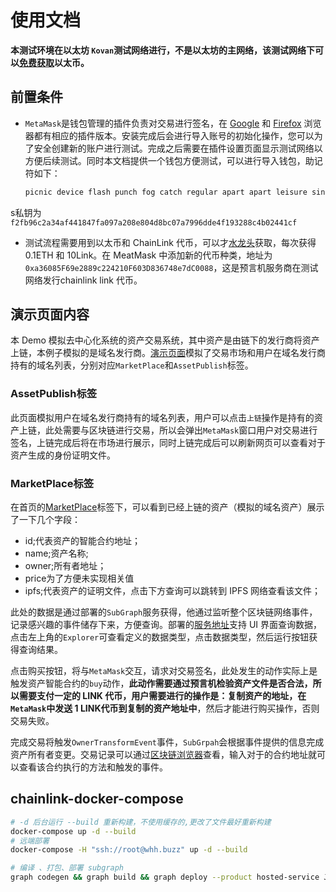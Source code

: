 # 使用文档

**本测试环境在以太坊 `Kovan`测试网络进行，不是以太坊的主网络，该测试网络下可以[免费获取](https://faucets.chain.link/kovan)以太币。**

## 前置条件

- `MetaMask`是钱包管理的插件负责对交易进行签名，在 [Google](https://chrome.google.com/webstore/detail/metamask/nkbihfbeogaeaoehlefnkodbefgpgknn?utm_source=chrome-ntp-icon) 和 [Firefox](https://addons.mozilla.org/en-US/firefox/addon/ether-metamask/) 浏览器都有相应的插件版本。安装完成后会进行导入账号的初始化操作，您可以为了安全创建新的账户进行测试。完成之后需要在插件设置页面显示测试网络以方便后续测试。同时本文档提供一个钱包方便测试，可以进行导入钱包，助记符如下：

  ```txt
  picnic device flash punch fog catch regular apart apart leisure sing humble
  ```
s私钥为`f2fb96c2a34af441847fa097a208e804d8bc07a7996dde4f193288c4b02441cf`

- 测试流程需要用到以太币和 ChainLink 代币，可以才[水龙头](https://faucets.chain.link/kovan)获取，每次获得0.1ETH 和 10Link。在 MeatMask 中添加新的代币种类，地址为`0xa36085F69e2889c224210F603D836748e7dC0088`，这是预言机服务商在测试网络发行chainlink link 代币。

## 演示页面内容

本 Demo 模拟去中心化系统的资产交易系统，其中资产是由链下的发行商将资产上链，本例子模拟的是域名发行商。[演示页面](https://whh.buzz)模拟了交易市场和用户在域名发行商持有的域名列表，分别对应`MarketPlace`和`AssetPublish`标签。

### AssetPublish标签

此页面模拟用户在域名发行商持有的域名列表，用户可以点击`上链`操作是持有的资产上链，此处需要与区块链进行交易，所以会弹出`MetaMask`窗口用户对交易进行签名，上链完成后将在市场进行展示，同时上链完成后可以刷新网页可以查看对于资产生成的身份证明文件。

### MarketPlace标签

在首页的[MarketPlace](https://whh.buzz/#/marketplace)标签下，可以看到已经上链的资产（模拟的域名资产）展示了一下几个字段：

- id;代表资产的智能合约地址；
- name;资产名称;
- owner;所有者地址；
- price为了方便未实现相关值
- ipfs;代表资产的证明文件，点击下方查询可以跳转到 IPFS 网络查看该文件；

此处的数据是通过部署的`SubGraph`服务获得，他通过监听整个区块链网络事件，记录感兴趣的事件储存下来，方便查询。部署的[服务地址](https://api.thegraph.com/subgraphs/name/jntmkk/dam3)支持 UI 界面查询数据，点击左上角的`Explorer`可查看定义的数据类型，点击数据类型，然后运行按钮获得查询结果。

点击购买按钮，将与`MetaMask`交互，请求对交易签名，此处发生的动作实际上是触发资产智能合约的`buy`动作，**此动作需要通过预言机检验资产文件是否合法，所以需要支付一定的 LINK 代币，用户需要进行的操作是：复制资产的地址，在`MetaMask`中发送 1 LINK代币到复制的资产地址中**，然后才能进行购买操作，否则交易失败。

完成交易将触发`OwnerTransformEvent`事件，`SubGrpah`会根据事件提供的信息完成资产所有者变更。交易记录可以通过[区块链浏览器](https://kovan.etherscan.io/)查看，输入对于的合约地址就可以查看该合约执行的方法和触发的事件。

## chainlink-docker-compose
```bash
# -d 后台运行 --build 重新构建，不使用缓存的,更改了文件最好重新构建
docker-compose up -d --build
# 远端部署
docker-compose -H "ssh://root@whh.buzz" up -d --build

# 编译 、打包、部署 subgraph
graph codegen && graph build && graph deploy --product hosted-service Jntmkk/Dam3
```